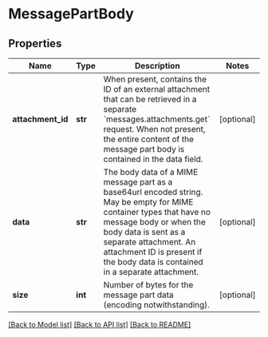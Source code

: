 # MessagePartBody

## Properties
Name | Type | Description | Notes
------------ | ------------- | ------------- | -------------
**attachment_id** | **str** | When present, contains the ID of an external attachment that can be retrieved in a separate &#x60;messages.attachments.get&#x60; request. When not present, the entire content of the message part body is contained in the data field. | [optional] 
**data** | **str** | The body data of a MIME message part as a base64url encoded string. May be empty for MIME container types that have no message body or when the body data is sent as a separate attachment. An attachment ID is present if the body data is contained in a separate attachment. | [optional] 
**size** | **int** | Number of bytes for the message part data (encoding notwithstanding). | [optional] 

[[Back to Model list]](../README.md#documentation-for-models) [[Back to API list]](../README.md#documentation-for-api-endpoints) [[Back to README]](../README.md)

